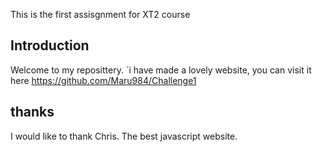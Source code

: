 
 This is the first assisgnment for XT2 course

## Introduction
Welcome to my reposittery. `i have made a lovely website, you can visit it here https://github.com/Maru984/Challenge1

## thanks
I would like to thank Chris. The best javascript website.

